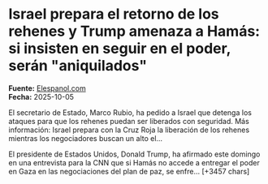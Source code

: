 # Israel prepara el retorno de los rehenes y Trump amenaza a Hamás: si insisten en seguir en el poder, serán "aniquilados"

**Fuente:** [Elespanol.com](https://www.elespanol.com/mundo/20251005/donald-trump-afirma-hamas-enfrentara-aniquilacion-completa-sigue-poder-gaza/1003743955763_0.html)  
**Fecha:** 2025-10-05

El secretario de Estado, Marco Rubio, ha pedido a Israel que detenga los ataques para que los rehenes puedan ser liberados con seguridad.
Más información: Israel prepara con la Cruz Roja la liberación de los rehenes mientras los negociadores buscan un alto el…

El presidente de Estados Unidos, Donald Trump, ha afirmado este domingo en una entrevista para la CNN que si Hamás no accede a entregar el poder en Gaza en las negociaciones del plan de paz, se enfre… [+3457 chars]
